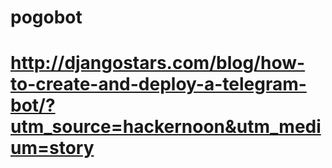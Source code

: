 # pogobot
# http://djangostars.com/blog/how-to-create-and-deploy-a-telegram-bot/?utm_source=hackernoon&utm_medium=story

